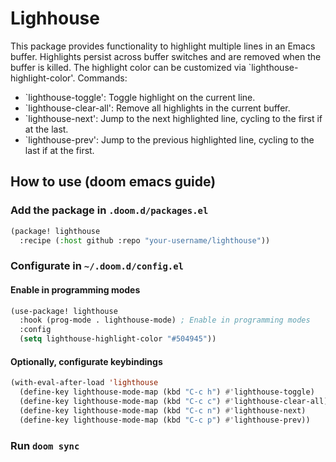 # Lighhouse

 This package provides functionality to highlight multiple lines in an Emacs buffer. 
 Highlights persist across buffer switches and are removed when the buffer is killed. 
 The highlight color can be customized via `lighthouse-highlight-color'. 
 Commands: 
 - `lighthouse-toggle': Toggle highlight on the current line. 
 - `lighthouse-clear-all': Remove all highlights in the current buffer. 
 - `lighthouse-next': Jump to the next highlighted line, cycling to the first if at the last. 
 - `lighthouse-prev': Jump to the previous highlighted line, cycling to the last if at the first. 

## How to use (doom emacs guide)
### Add the package in `.doom.d/packages.el`

```el
(package! lighthouse
  :recipe (:host github :repo "your-username/lighthouse"))
```

### Configurate in `~/.doom.d/config.el`
#### Enable in programming modes

```el
(use-package! lighthouse
  :hook (prog-mode . lighthouse-mode) ; Enable in programming modes
  :config
  (setq lighthouse-highlight-color "#504945"))
```

#### Optionally, configurate keybindings

```el
(with-eval-after-load 'lighthouse
  (define-key lighthouse-mode-map (kbd "C-c h") #'lighthouse-toggle)
  (define-key lighthouse-mode-map (kbd "C-c c") #'lighthouse-clear-all)
  (define-key lighthouse-mode-map (kbd "C-c n") #'lighthouse-next)
  (define-key lighthouse-mode-map (kbd "C-c p") #'lighthouse-prev))
```

### Run `doom sync`
